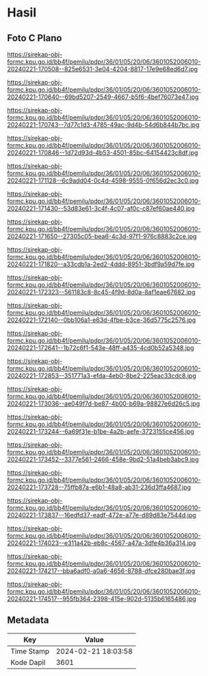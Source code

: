 # Hasil

## Foto C Plano

https://sirekap-obj-formc.kpu.go.id/bb4f/pemilu/pdpr/36/01/05/20/06/3601052006010-20240221-170508--825e6531-3e04-4204-8817-17e9e68ed6d7.jpg

https://sirekap-obj-formc.kpu.go.id/bb4f/pemilu/pdpr/36/01/05/20/06/3601052006010-20240221-170640--69bd5207-2549-4667-b5f6-4bef76073e47.jpg

https://sirekap-obj-formc.kpu.go.id/bb4f/pemilu/pdpr/36/01/05/20/06/3601052006010-20240221-170743--7d77c1d3-4785-49ac-9d4b-54d6b844b7bc.jpg

https://sirekap-obj-formc.kpu.go.id/bb4f/pemilu/pdpr/36/01/05/20/06/3601052006010-20240221-170846--1d72d93d-4b53-4501-85bc-64154423c8df.jpg

https://sirekap-obj-formc.kpu.go.id/bb4f/pemilu/pdpr/36/01/05/20/06/3601052006010-20240221-171128--6c9add04-0c4d-4598-9555-0f656d2ec3c0.jpg

https://sirekap-obj-formc.kpu.go.id/bb4f/pemilu/pdpr/36/01/05/20/06/3601052006010-20240221-171430--53d83e61-3c4f-4c07-af0c-c87ef60ae440.jpg

https://sirekap-obj-formc.kpu.go.id/bb4f/pemilu/pdpr/36/01/05/20/06/3601052006010-20240221-171650--27305c05-bea6-4c3d-97f1-976c8883c2ce.jpg

https://sirekap-obj-formc.kpu.go.id/bb4f/pemilu/pdpr/36/01/05/20/06/3601052006010-20240221-171820--a33cdb1a-2ed2-4ddd-8951-3bdf9a59d7fe.jpg

https://sirekap-obj-formc.kpu.go.id/bb4f/pemilu/pdpr/36/01/05/20/06/3601052006010-20240221-172323--561183c8-8c45-4f9d-8d0a-8af1eae67682.jpg

https://sirekap-obj-formc.kpu.go.id/bb4f/pemilu/pdpr/36/01/05/20/06/3601052006010-20240221-172140--0bb106a1-e63d-4fbe-b3ce-36d5775c2576.jpg

https://sirekap-obj-formc.kpu.go.id/bb4f/pemilu/pdpr/36/01/05/20/06/3601052006010-20240221-172641--1b72c6f1-543e-48ff-a435-4cd0b52a5348.jpg

https://sirekap-obj-formc.kpu.go.id/bb4f/pemilu/pdpr/36/01/05/20/06/3601052006010-20240221-172853--351771a3-efda-4eb0-8be2-225eac33cdc8.jpg

https://sirekap-obj-formc.kpu.go.id/bb4f/pemilu/pdpr/36/01/05/20/06/3601052006010-20240221-173036--ae049f7d-be87-4b00-b69a-98827e6d26c5.jpg

https://sirekap-obj-formc.kpu.go.id/bb4f/pemilu/pdpr/36/01/05/20/06/3601052006010-20240221-173244--6a69f31e-b1be-4a2b-aefe-3723155ce456.jpg

https://sirekap-obj-formc.kpu.go.id/bb4f/pemilu/pdpr/36/01/05/20/06/3601052006010-20240221-173452--3377e561-2466-458e-9bd2-51a4beb3abc9.jpg

https://sirekap-obj-formc.kpu.go.id/bb4f/pemilu/pdpr/36/01/05/20/06/3601052006010-20240221-173728--75ffb87a-e6b1-48a8-ab31-236d3ffa4687.jpg

https://sirekap-obj-formc.kpu.go.id/bb4f/pemilu/pdpr/36/01/05/20/06/3601052006010-20240221-173837--16edfd37-eadf-472e-a77e-d89d83e7544d.jpg

https://sirekap-obj-formc.kpu.go.id/bb4f/pemilu/pdpr/36/01/05/20/06/3601052006010-20240221-174023--e311a42b-eb8c-4567-a47a-3dfe4b36a314.jpg

https://sirekap-obj-formc.kpu.go.id/bb4f/pemilu/pdpr/36/01/05/20/06/3601052006010-20240221-174217--bba6adf0-a0a6-4656-8788-dfce280bae3f.jpg

https://sirekap-obj-formc.kpu.go.id/bb4f/pemilu/pdpr/36/01/05/20/06/3601052006010-20240221-174517--955fb364-2398-415e-902d-5135b6165486.jpg


## Metadata

| Key        | Value               |
| ---------- | ------------------- |
| Time Stamp | 2024-02-21 18:03:58 |
| Kode Dapil | 3601                |



